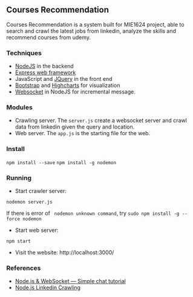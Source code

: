 ## Courses Recommendation
Courses Recommendation is a system built for MIE1624 project, able to search and crawl the latest jobs from linkedin, analyze the skills and recommend courses from udemy.

### Techniques
* [NodeJS](https://nodejs.org/en/docs/guides/) in the backend
* [Express web framework](https://expressjs.com/en/starter/installing.html)
* JavaScript and [JQuery](https://jquery.com/) in the front end
* [Bootstrap](https://getbootstrap.com/) and [Highcharts](https://www.highcharts.com/docs/getting-started/installation) for visualization
* [Websocket](https://www.npmjs.com/package/websocket) in NodeJS for incremental message.

### Modules
* Crawling server. The ```server.js``` create a websocket server and crawl data from linkedin given the query and location.
* Web server. The ```app.js``` is the starting file for the web.

### Install
```npm install --save```
```npm install -g nodemon```
### Running
* Start crawler server: 
```
nodemon server.js
```
If there is error of ``` nodemon unknown command```, try ```sudo npm install -g --force nodemon```
* Start web server: 
```
npm start
```
* Visit the website: http://localhost:3000/

### References
* [Node.js & WebSocket — Simple chat tutorial](https://medium.com/@martin.sikora/node-js-websocket-simple-chat-tutorial-2def3a841b61)
* [Node.js Linkedin Crawling](https://github.com/spinlud/linkedin-jobs-scraper)